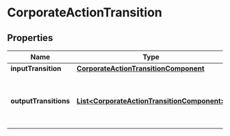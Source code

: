 

# CorporateActionTransition

## Properties

Name | Type | Description | Notes
------------ | ------------- | ------------- | -------------
**inputTransition** | [**CorporateActionTransitionComponent**](CorporateActionTransitionComponent.md) |  |  [optional]
**outputTransitions** | [**List&lt;CorporateActionTransitionComponent&gt;**](CorporateActionTransitionComponent.md) | What will be generated relative to the input transition |  [optional]



